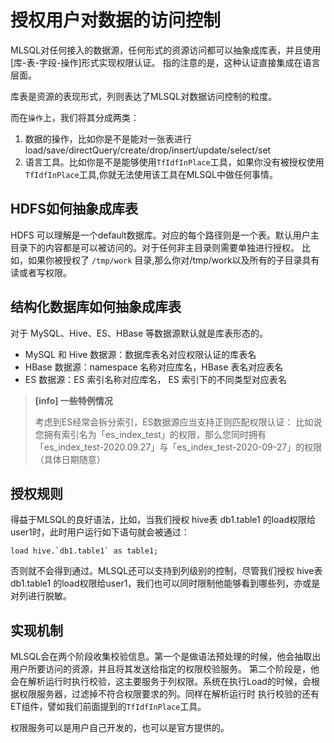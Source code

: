 # 授权用户对数据的访问控制

MLSQL对任何接入的数据源，任何形式的资源访问都可以抽象成库表，并且使用[库-表-字段-操作]形式实现权限认证。
指的注意的是，这种认证直接集成在语言层面。

库表是资源的表现形式，列则表达了MLSQL对数据访问控制的粒度。

而在`操作`上，我们将其分成两类：

1. 数据的操作，比如你是不是能对一张表进行load/save/directQuery/create/drop/insert/update/select/set
2. 语言工具。比如你是不是能够使用`TfIdfInPlace`工具，如果你没有被授权使用`TfIdfInPlace`工具,你就无法使用该工具在MLSQL中做任何事情。


## HDFS如何抽象成库表

HDFS 可以理解是一个default数据库。对应的每个路径则是一个表。默认用户主目录下的内容都是可以被访问的。对于任何非主目录则需要单独进行授权。
比如，如果你被授权了 `/tmp/work` 目录,那么你对/tmp/work以及所有的子目录具有读或者写权限。


## 结构化数据库如何抽象成库表

对于 MySQL、Hive、ES、HBase 等数据源默认就是库表形态的。

* MySQL 和 Hive 数据源：数据库表名对应权限认证的库表名
* HBase 数据源：namespace 名称对应库名，HBase 表名对应表名
* ES 数据源：ES 索引名称对应库名， ES 索引下的不同类型对应表名

> **[info] 一些特例情况**
>
>  考虑到ES经常会拆分索引，ES数据源应当支持正则匹配权限认证：
>  比如说您拥有索引名为「es_index_test」的权限，那么您同时拥有「es_index_test-2020.09.27」与「es_index_test-2020-09-27」的权限（具体日期随意）
>

## 授权规则

得益于MLSQL的良好语法，比如，当我们授权 hive表 db1.table1 的load权限给user1时，此时用户运行如下语句就会被通过：

```
load hive.`db1.table1` as table1;
```

否则就不会得到通过。MLSQL还可以支持到列级别的控制，尽管我们授权 hive表 db1.table1 的load权限给user1，我们也可以同时限制他能够看到哪些列，亦或是对列进行脱敏。

## 实现机制

MLSQL会在两个阶段收集校验信息。第一个是做语法预处理的时候，他会抽取出用户所要访问的资源，并且将其发送给指定的权限校验服务。
第二个阶段是，他会在解析运行时执行校验，这主要服务于列权限。系统在执行Load的时候，会根据权限服务器，过滤掉不符合权限要求的列。同样在解析运行时
执行校验的还有ET组件，譬如我们前面提到的`TfIdfInPlace`工具。

权限服务可以是用户自己开发的，也可以是官方提供的。
